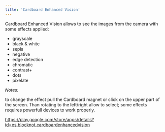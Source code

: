 ```yaml
---
title: 'Cardboard Enhanced Vision'
---
```


Cardboard Enhanced Vision allows to see the images from the camera with some effects applied:

* grayscale
* black & white
* sepia
* negative
* edge detection
* chromatic
* contrast+
* dots
* pixelate

*Notes:*

to change the effect pull the Cardboard magnet or click on the upper part of the screen. Than rotating to the left/right allow to select;
some effects requires powerfull devices to work properly.

<a href="https://play.google.com/store/apps/details?id=es.blocknot.cardboardenhancedvision" target="_blank">https://play.google.com/store/apps/details?id=es.blocknot.cardboardenhancedvision</a>